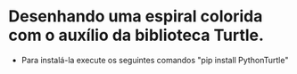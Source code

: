 # Desenhando uma espiral colorida com o auxílio da biblioteca Turtle.
* Para instalá-la execute os seguintes comandos "pip install PythonTurtle"
